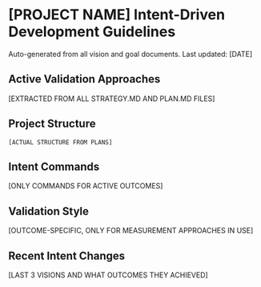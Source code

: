 # [PROJECT NAME] Intent-Driven Development Guidelines

Auto-generated from all vision and goal documents. Last updated: [DATE]

## Active Validation Approaches
[EXTRACTED FROM ALL STRATEGY.MD AND PLAN.MD FILES]

## Project Structure
```
[ACTUAL STRUCTURE FROM PLANS]
```

## Intent Commands
[ONLY COMMANDS FOR ACTIVE OUTCOMES]

## Validation Style
[OUTCOME-SPECIFIC, ONLY FOR MEASUREMENT APPROACHES IN USE]

## Recent Intent Changes
[LAST 3 VISIONS AND WHAT OUTCOMES THEY ACHIEVED]

<!-- MANUAL ADDITIONS START -->
<!-- MANUAL ADDITIONS END -->